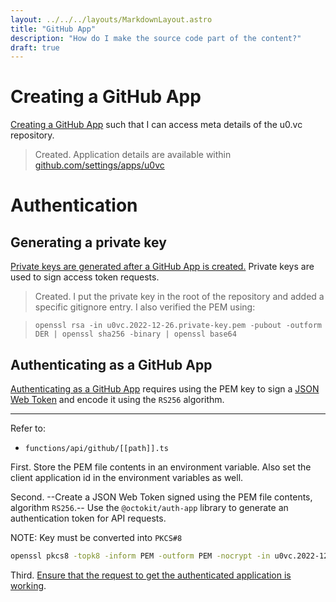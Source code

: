 ```yaml
---
layout: ../../../layouts/MarkdownLayout.astro
title: "GitHub App"
description: "How do I make the source code part of the content?"
draft: true
---
```


# Creating a GitHub App

[Creating a GitHub App](https://docs.github.com/en/developers/apps/building-github-apps/creating-a-github-app) such that I can access meta details of the u0.vc repository.

> Created. Application details are available within [github.com/settings/apps/u0vc](https://github.com/settings/apps/u0vc)


# Authentication

## Generating a private key

[Private keys are generated after a GitHub App is created.](https://docs.github.com/en/developers/apps/building-github-apps/authenticating-with-github-apps#generating-a-private-key) Private keys are used to sign access token requests.

> Created. I put the private key in the root of the repository and added a specific gitignore entry.
> I also verified the PEM using:

> `openssl rsa -in u0vc.2022-12-26.private-key.pem -pubout -outform DER | openssl sha256 -binary | openssl base64`

## Authenticating as a GitHub App

[Authenticating as a GitHub App](https://docs.github.com/en/developers/apps/building-github-apps/authenticating-with-github-apps#authenticating-as-a-github-app) requires using the PEM key to sign a [JSON Web Token](https://jwt.io/introduction) and encode it using the `RS256` algorithm.

---

Refer to:

- `functions/api/github/[[path]].ts`

First. Store the PEM file contents in an environment variable. Also set the client application id in the environment variables as well.

Second. --Create a JSON Web Token signed using the PEM file contents, algorithm `RS256`.--
Use the `@octokit/auth-app` library to generate an authentication token for API requests.

NOTE: Key must be converted into `PKCS#8`
```bash
openssl pkcs8 -topk8 -inform PEM -outform PEM -nocrypt -in u0vc.2022-12-26.private-key.pem -out u0vc.2022-12-26.private-key-pkcs8.pem
```

Third. [Ensure that the request to get the authenticated application is working](https://docs.github.com/rest/reference/apps#get-the-authenticated-app).